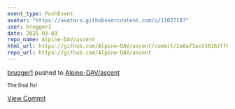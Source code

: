 ```yaml
---
event_type: PushEvent
avatar: "https://avatars.githubusercontent.com/u/1102718?"
user: brugger1
date: 2025-03-03
repo_name: Alpine-DAV/ascent
html_url: https://github.com/Alpine-DAV/ascent/commit/2a0a73acd38162ff69fcabb063c74e03b81be0bb
repo_url: https://github.com/Alpine-DAV/ascent
---
```


<a href='https://github.com/brugger1' target='_blank'>brugger1</a> pushed to <a href='https://github.com/Alpine-DAV/ascent' target='_blank'>Alpine-DAV/ascent</a>

<small>The final fix!</small>

<a href='https://github.com/Alpine-DAV/ascent/commit/2a0a73acd38162ff69fcabb063c74e03b81be0bb' target='_blank'>View Commit</a>
